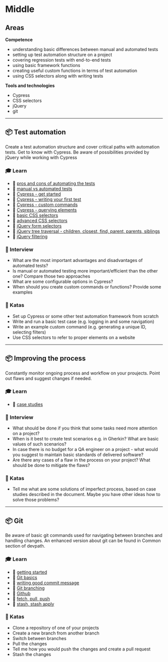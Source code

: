 # Middle

## Areas

**Competence**

- understanding basic differences between manual and automated tests 
- setting up test automation structure on a project
- covering regression tests with end-to-end tests
- using basic framework functions
- creating useful custom functions in terms of test automation
- using CSS selectors along with writing tests

**Tools and technologies**

- Cypress
- CSS selectors
- jQuery
- git

---

## 📦 Test automation

Create a test automation structure and cover critical paths with automation tests. Get to know with Cypress. Be aware of possibilities provided by jQuery while working with Cypress

### 🎓 Learn

- 📗 [pros and cons of automating the tests](https://sumatosoft.com/blog-post/automation-testing-pros-cons)
- 📗 [manual vs automated tests](https://www.qamadness.com/manual-testing-vs-automated-testing/)
- 📗 [Cypress - get started](https://selleo.com/blog/how-to-get-started-with-cypress-a-simple-guide)
- 📗 [Cypress - writing your first test](https://docs.cypress.io/guides/getting-started/writing-your-first-test.html)
- 📗 [Cypress - custom commands](https://docs.cypress.io/api/cypress-api/custom-commands.html)
- 📙 [Cypress - querying elements](https://docs.cypress.io/guides/core-concepts/introduction-to-cypress.html#Querying-Elements)
- 📗 [basic CSS selectors](https://docs.google.com/document/d/1VDdFmbDlmCj7N0mLGpgkX4rFkeNSxrG7DaQziCAt1U8/edit#heading=h.er22qrcb665g)
- 📙 [advanced CSS selectors](https://code.tutsplus.com/tutorials/the-30-css-selectors-you-must-memorize--net-16048)
- 📙 [jQuery form selectors](https://api.jquery.com/category/selectors/form-selectors/)
- 📙 [jQuery tree traversal - children, closest, find, parent, parents, siblings](https://api.jquery.com/category/traversing/tree-traversal/)
- 📙 [jQuery filtering](https://api.jquery.com/category/traversing/filtering/)


### 🎤 Interview

- What are the most important advantages and disadvantages of automated tests?
- Is manual or automated testing more important/efficient than the other one? Compare those two approaches
- What are some configurable options in Cypress?
- When should you create custom commands or functions? Provide some examples


### 📝 Katas

- Set up Cypress or some other test automation framework from scratch
- Write and run a basic test case (e.g. logging in and some navigation)
- Write an example custom command (e.g. generating a unique ID, selecting filters)
- Use CSS selectors to refer to proper elements on a website

---

## 📦 Improving the process

Constantly monitor ongoing process and workflow on your proujects. Point out flaws and suggest changes if needed. 

### 🎓 Learn

- 📗 [case studies](https://docs.google.com/document/d/10_nopByLN6H41ZCFd4a6HRcHHJxvCeA8dLVy9AdCIgM/edit#heading=h.btku1i1kvyib)

### 🎤 Interview

- What should be done if you think that some tasks need more attention on a project?
- When is it best to create test scenarios e.g. in Gherkin? What are basic values of such scenarios?
- In case there is no budget for a QA engineer on a project - what would you suggest to maintain basic standards of delivered software?
- Are there any cases of a flaw in the process on your project? What should be done to mitigate the flaws?

### 📝 Katas

- Tell me what are some solutions of imperfect process, based on case studies described in the document. Maybe you have other ideas how to solve those problems?


---

## 📦 Git

Be aware of basic git commands used for navigating between branches and handling changes. An enhanced version about git can be found in Common section of devpath.

### 🎓 Learn

- 📗 [getting started](https://git-scm.com/book/en/v2/Getting-Started-About-Version-Control)
- 📗 [Git basics](https://git-scm.com/book/en/v2/Git-Basics-Getting-a-Git-Repository)
- 📗 [writing good commit message](https://juffalow.com/other/write-good-git-commit-message) 
- 📗 [Git branching](https://git-scm.com/book/en/v2/Git-Branching-Branches-in-a-Nutshell)
- 📗 [Github](https://git-scm.com/book/en/v2/GitHub-Account-Setup-and-Configuration)
- 📗 [fetch, pull, push](https://git-scm.com/book/en/v2/Git-Basics-Working-with-Remotes)
- 📗 [stash, stash apply](https://git-scm.com/book/en/v2/Git-Tools-Stashing-and-Cleaning)


### 📝 Katas

- Clone a repository of one of your projects
- Create a new branch from another branch
- Switch between branches
- Pull the changes
- Tell me how you would push the changes and create a pull request
- Stash the changes